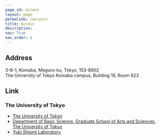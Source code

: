 ```yaml
---
page_id: access
layout: page
permalink: /access/
title: Access
description: 
nav: True
nav_order: 4
---
```


## Address
3-8-1, Komaba, Meguro-ku, Tokyo, 153-8902  
The University of Tokyo Komaba campus, Building 16, Room 622

## Link
### The University of Tokyo
- [The University of Tokyo](https://www.u-tokyo.ac.jp/en/index.html)
- [Department of Basic Science, Graduate School of Arts and Sciences, The University of Tokyo](https://dbs.c.u-tokyo.ac.jp/en/)
- [Yuki Shiomi Laboratory](https://yukishiomi.com/en/)
